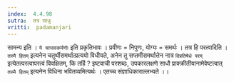 ```yaml
---
index:  4.4.98
sutra:  तत्र साधुः
vritti:  padamanjari
---
```


सामन्य इति । `ये चाभावकर्मणोः` इति प्रकृतिभावः । प्रवीणः = निपुणः, योग्यः = समर्थः । तत्र हि परत्वादिति । `तस्मै हितम्` इत्यनेन चतुर्थीसमर्थात्प्रत्ययो विधीयते, अनेन तु सप्तमीसमर्थात्तेन नात्र `विप्रतिषेधे परम्` इत्येतत्परत्वापरत्वं विवक्षितम्, कि तर्हि ? इष्टवाची परशब्दः, उपकारलक्षणे साधौ प्राक्क्रीतीयानामेवेष्टत्वात् `तस्मै हितम्` इत्यनेन विधिना भवितव्यमित्यर्थः । एतच्च संज्ञाधिकाराल्लभ्यते ।।
